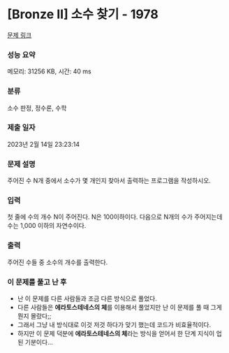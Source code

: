 # [Bronze II] 소수 찾기 - 1978 

[문제 링크](https://www.acmicpc.net/problem/1978) 

### 성능 요약

메모리: 31256 KB, 시간: 40 ms

### 분류

소수 판정, 정수론, 수학

### 제출 일자

2023년 2월 14일 23:23:14

### 문제 설명

<p>주어진 수 N개 중에서 소수가 몇 개인지 찾아서 출력하는 프로그램을 작성하시오.</p>

### 입력 

 <p>첫 줄에 수의 개수 N이 주어진다. N은 100이하이다. 다음으로 N개의 수가 주어지는데 수는 1,000 이하의 자연수이다.</p>

### 출력 

 <p>주어진 수들 중 소수의 개수를 출력한다.</p>

### 이 문제를 풀고 난 후
* 난 이 문제를 다른 사람들과 조금 다른 방식으로 풀었다.
* 다른 사람들은 **에라토스테네스의 체**를 이용해서 풀었지만 난 이 문제를 풀 때 그게 뭔지 몰랐다;;
* 그래서 그냥 내 방식대로 이것 저것 하다가 맞기 했는데 코드가 비효율적이다.
* 하지만 이 문제 덕분에 **에라토스테네스의 체**라는 방식을 얻어서 한 단계 지식이 업된 기분이다...
